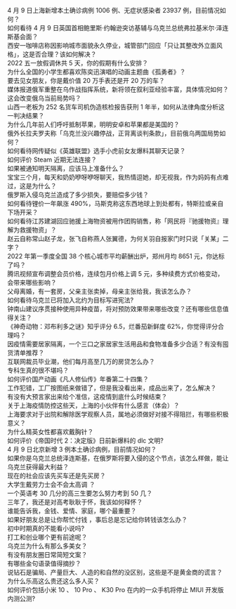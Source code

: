 4 月 9 日上海新增本土确诊病例 1006 例、无症状感染者 23937 例，目前情况如何？  
如何看待 4 月 9 日英国首相鲍里斯·约翰逊突访基辅与乌克兰总统弗拉基米尔·泽连斯基会面？  
西安一咖啡店称因影响城市面貌永久停业，城管部门回应「只让其整改外立面风格」，这是否合理？该如何解决？  
2022 五一放假调休共 5 天，你的假期有什么安排？  
为什么全国的小学生都喜欢陈奕迅演唱的动画主题曲《孤勇者》？  
要去见女朋友，你是戴价值 20 万手表还是开 20 万的车？  
媒体报道俄军重整在乌作战指挥系统，新将领在叙利亚经验丰富，具体情况如何？这会改变俄乌当前局势吗？  
山西一老板为 252 名货车司机伪造核检报告获刑 1 年半，如何从法律角度分析这一判决结果？  
为什么几年前人们呼吁抵制苹果，明明安卓和苹果都是美国的？  
俄外长拉夫罗夫称「乌克兰没兴趣停战，正背离谈判条款」，目前俄乌两国局势如何？  
如何看待网传疑似《英雄联盟》选手小虎前女友爆料其聊天记录？  
如何评价 Steam 近期无法连接？  
如果被通知明天隔离，应该马上准备什么？  
宝宝三个月，每天和奶奶咿呀咿呀聊天，我热情逗她，却无视我，作为妈妈有点难过，这是为什么？  
俄罗斯入侵乌克兰造成了多少损失，要赔偿多少钱？  
如何看待锂价一年飙涨 490%，马斯克称这东西地球上到处都有，特斯拉或亲自下场开采？  
如何看待江苏建湖回应驰援上海物资被用作团购销售，称「网民将『驰援物资』理解为救援物资」？  
赵云自称常山赵子龙，张飞自称燕人张翼德，为何关羽自报家门时只说「关某」二字？  
2022 年第一季度全国 38 个核心城市平均薪酬出炉，郑州月均 8651 元，你达标了吗？  
腾讯视频宣布调整会员价格，连续包月价格上调 5 元，多种续费方式价格变动，会带来哪些影响？  
父母离婚，有一套房，父亲主张卖掉，母亲主张给我，我该怎么办？  
如何看待乌克兰已将加入北约为目标写进宪法?  
钟南山建议序贯接种使用异种疫苗，将对预防效果带来哪些改变？还有哪些信息值得关注？  
《神奇动物：邓布利多之谜》知乎评分 6.5，烂番茄新鲜度 62%，你觉得评分合理吗？  
因疫情需要居家隔离，一个三口之家居家生活用品和食物准备多少合适？有没有囤货清单推荐？  
互联网裁员毕业潮，他们每月高至几万的房贷怎么办？  
专科生真的很不堪吗？  
如何评价国产动画《凡人修仙传》年番第二十四集？  
工作犯错，工厂按图纸来做错了，但是我没看出来，成品出来了，怎么解决？  
有没有大预言家出来给个准信，这疫情到底什么时候结束？  
关于上海疫情防控这些天，上海的小伙伴有什么感言（体会）？  
上海要求对于出院和解除医学观察人员，属地必须做好对接不得阻拦，有哪些积极意义？  
为什么精英女性都喜欢戴胸针？  
如何评价《帝国时代 2：决定版》日前新爆料的 dlc 文明?  
4 月 9 日北京新增 3 例本土确诊病例，目前情况如何？  
如果你是乌克兰总统泽连斯基，在俄罗斯将要入侵的这个节点，该怎么样做，能让乌克兰获得最大利益？  
现在的社会应该先买车还是先买房？  
大学生戴劳力士会不会太高调 ？  
一个英语考 30 几分的高三生要怎么努力考到 50 几？  
三年了，我还是对高考耿耿于怀，我该如何释怀？  
谁能告诉我，金钱、爱情、家庭，哪个最重要？  
如果好朋友总是让你帮忙付钱 ，事后总是忘记给你转钱该怎么办？  
初中时期真的不能看小说吗?  
打工和创业哪个更有前途呢？  
乌克兰为什么有那么多美女？  
有没有朋友圈日常简短文案？  
有哪些金句语录值得摘抄？  
说钻石是骗局、产量巨大、人造的和自然的没区别，这些是不是黄金商的谎言？  
为什么乐高这么贵还这么多人买？  
如何评价包括小米 10 、 10 Pro 、 K30 Pro 在内的一众手机将停止 MIUI 开发版内测公测?  
